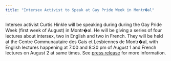 ```yaml
---
title: "Intersex Activist to Speak at Gay Pride Week in Montr�al"
---
```


  
Intersex activist Curtis Hinkle will be speaking during during the Gay Pride Week (first week of August) in Montr�al. He will be giving a series of four lectures about intersex, two in English and two in French. They will be held at the Centre Communautaire des Gais et Lesbiennes de Montr�al, with English lectures happening at 7:00 and 8:30 pm of August 1 and French lectures on August 2 at same times. See [press release][1] for more information.

 [1]: /pr/pr20010725.html